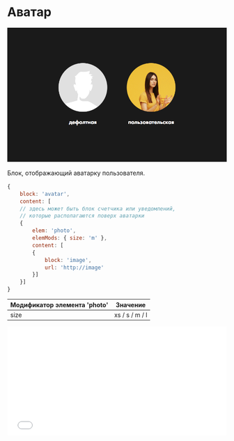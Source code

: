 # Аватар

![Аватарка](_images/avatar.png)

Блок, отображающий аватарку пользователя.

```js
{
	block: 'avatar',
	content: [
	// здесь может быть блок счетчика или уведомлений,
	// которые располагаются поверх аватарки
	{
		elem: 'photo',
		elemMods: { size: 'm' },
		content: [
		{
			block: 'image',
			url: 'http://image'
		}]
	}]
}
```

Модификатор элемента 'photo'   | Значение
------------------------------ | --------------
size                           | xs / s / m / l

<iframe height='250' scrolling='no' title='avatar' src='//codepen.io/whitepapertools/embed/22222a8a7ecf82d941fe57a170619ac8/?height=250&theme-id=0&default-tab=js,result&embed-version=2&editable=true' frameborder='no' allowtransparency='true' allowfullscreen='true' style='width: 100%;'>See the Pen <a href='https://codepen.io/whitepapertools/pen/22222a8a7ecf82d941fe57a170619ac8/'>avatar</a> by whitepaper (<a href='https://codepen.io/whitepapertools'>@whitepapertools</a>) on <a href='https://codepen.io'>CodePen</a>.
</iframe>

